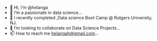 - 👋 Hi, I’m @helanga
- 👀 I’m a passionate in data science...
- 🌱 I recently completed ,Data science Boot Camp @ Rutgers University, NJ.
- 💞️ I’m looking to collaborate on Data Science Projects...
- 📫 How to reach me helangah@gmail.com...

<!---
helanga/helanga is a ✨ special ✨ repository because its `README.md` (this file) appears on your GitHub profile.
You can click the Preview link to take a look at your changes.
--->
